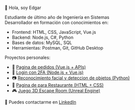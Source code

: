 👋 Hola, soy Edgar

Estudiante de último año de Ingeniería en Sistemas  
Desarrollador en formación con conocimientos en:  
- Frontend: HTML, CSS, JavaScript, Vue.js  
- Backend: Node.js, C#, Python
- Bases de datos: MySQL, SQL  
- Herramientas: Postman, Git, GitHub Desktop  

Proyectos personales:
- 🧾 [Pagina de pedidos (Vue.js + APIs)]()
- 🔐 [Login con 2FA (Node.js + Vue.js)]()
- 📷 [Reconocimiento facial y deteccion de objetos (Python)]()
- 🍕 [Pagina de para Restaurante (HTML + CSS)](https://github.com/tuusuario/repositorio-facial)
- 🎮 [Juego 3D Escape Room (Unreal Engine)](https://github.com/EdgarDLA/VON.git)

🔗 Puedes contactarme en [LinkedIn](www.linkedin.com/in/edgardla)
